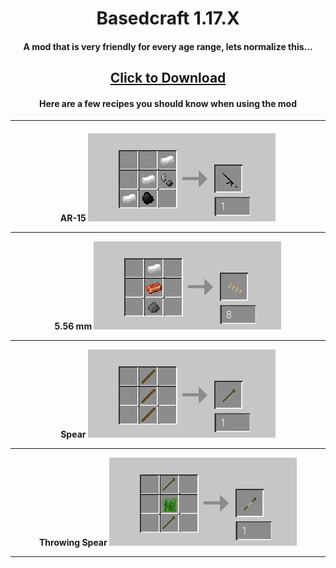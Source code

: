 <h1 align="center">Basedcraft 1.17.X</h1>
<h4 align="center">A mod that is very friendly for every age range, lets normalize this...</h4>
<h2 align="center"><a href="https://github.com/Sneedsberg/Basedcraft/releases/download/Release/Sneedsberg.jar" download>Click to Download</a></h2>
<h4 align="center">Here are a few recipes you should know when using the mod</h4>
<hr>
<h4 align="center">
AR-15
<img src="https://raw.githubusercontent.com/Sneedsberg/Basedcraft/main/ar15%20recipe.png">
<hr>
5.56 mm
<img src="https://raw.githubusercontent.com/Sneedsberg/Basedcraft/main/bullet%20recipe.png">
<hr>
Spear
<img src="https://raw.githubusercontent.com/Sneedsberg/Basedcraft/main/spear%20recipe.png">
<hr>
Throwing Spear
<img src="https://raw.githubusercontent.com/Sneedsberg/Basedcraft/main/throwing%20spear%20recipe.png">
<hr>
</h4>
